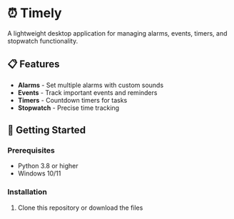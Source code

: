 # ⏰ Timely

A lightweight desktop application for managing alarms, events, timers, and stopwatch functionality.

## 📋 Features

- **Alarms** - Set multiple alarms with custom sounds
- **Events** - Track important events and reminders
- **Timers** - Countdown timers for tasks
- **Stopwatch** - Precise time tracking

## 🚀 Getting Started

### Prerequisites

- Python 3.8 or higher
- Windows 10/11

### Installation

1. Clone this repository or download the files
